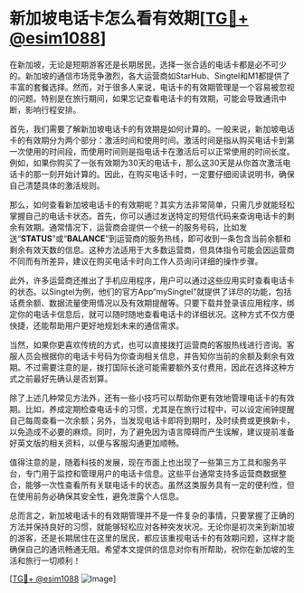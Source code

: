 # 新加坡电话卡怎么看有效期[[TG💪+ @esim1088](https://t.me/s/esim1088)]

在新加坡，无论是短期游客还是长期居民，选择一张合适的电话卡都是必不可少的。新加坡的通信市场竞争激烈，各大运营商如StarHub、Singtel和M1都提供了丰富的套餐选择。然而，对于很多人来说，电话卡的有效期管理是一个容易被忽视的问题。特别是在旅行期间，如果忘记查看电话卡的有效期，可能会导致通讯中断，影响行程安排。

首先，我们需要了解新加坡电话卡的有效期是如何计算的。一般来说，新加坡电话卡的有效期分为两个部分：激活时间和使用时间。激活时间是指从购买电话卡到第一次使用的时间段，而使用时间则是指电话卡在激活后可以正常使用的时间长度。例如，如果你购买了一张有效期为30天的电话卡，那么这30天是从你首次激活电话卡的那一刻开始计算的。因此，在购买电话卡时，一定要仔细阅读说明书，确保自己清楚具体的激活规则。

那么，如何查看新加坡电话卡的有效期呢？其实方法非常简单，只需几步就能轻松掌握自己的电话卡状态。首先，你可以通过发送特定的短信代码来查询电话卡的剩余有效期。通常情况下，运营商会提供一个统一的服务号码，比如发送“**STATUS**”或“**BALANCE**”到运营商的服务热线，即可收到一条包含当前余额和剩余有效天数的信息。这种方法适用于大多数运营商，但具体指令可能会因运营商不同而有所差异，建议在购买电话卡时向工作人员询问详细的操作步骤。

此外，许多运营商还推出了手机应用程序，用户可以通过这些应用实时查看电话卡的状态。以Singtel为例，他们的官方App“mySingtel”就提供了详尽的功能，包括话费余额、数据流量使用情况以及有效期提醒等。只要下载并登录该应用程序，绑定你的电话卡信息后，就可以随时随地查看电话卡的详细状况。这种方式不仅方便快捷，还能帮助用户更好地规划未来的通信需求。

当然，如果你更喜欢传统的方式，也可以直接拨打运营商的客服热线进行咨询。客服人员会根据你的电话卡号码为你查询相关信息，并告知你当前的余额及剩余有效期。不过需要注意的是，拨打国际长途可能需要额外支付费用，因此在选择这种方式之前最好先确认是否划算。

除了上述几种常见方法外，还有一些小技巧可以帮助你更有效地管理电话卡的有效期。比如，养成定期检查电话卡的习惯，尤其是在旅行过程中，可以设定闹钟提醒自己每周查看一次余额；另外，当发现电话卡即将到期时，及时续费或更换新卡，以免造成不必要的麻烦。同时，为了避免因为语言障碍而产生误解，建议提前准备好英文版的相关资料，以便与客服沟通更加顺畅。

值得注意的是，随着科技的发展，现在市面上也出现了一些第三方工具和服务平台，专门用于监控和管理用户的电话卡信息。这些平台通常支持多运营商数据整合，能够一次性查看所有关联电话卡的状态。虽然这类服务具有一定的便利性，但在使用前务必确保其安全性，避免泄露个人信息。

总而言之，新加坡电话卡的有效期管理并不是一件复杂的事情，只要掌握了正确的方法并保持良好的习惯，就能够轻松应对各种突发状况。无论你是初次来到新加坡的游客，还是长期居住在这里的居民，都应该重视电话卡的有效期问题，这样才能确保自己的通讯畅通无阻。希望本文提供的信息对你有所帮助，祝你在新加坡的生活和旅行一切顺利！

[[TG💪+ @esim1088](https://t.me/s/esim1088) ![Image](https://i.postimg.cc/4NQfJmqS/Snipaste-2025-05-13-00-14-12.png)]